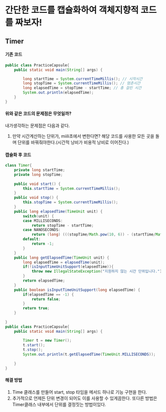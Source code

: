 # 간단한 코드를 캡슐화하여 객체지향적 코드를 짜보자!

## Timer
#### 기존 코드
```java
public class PracticeCapsule{
	public static void main(String[] args) {

		long startTime = System.currentTimeMillis(); // 시작시간
		long stopTime = System.currentTimeMillis(); // 멈춘시간
 		long elapsedTime = stopTime - startTime; // 총 걸린 시간
		System.out.println(elapsedTime);
	}
}
```
#### 위와 같은 코드의 문제점은 무엇일까?
내가생각하는 문제점은 다음과 같다.
1. 만약 시간계산하는 단위가, miili초에서 변한다면? 해당 코드를 사용한 모든 곳을 돌며 단위를 바꿔줘야한다.(시간적 낭비가 비용적 낭비로 이어진다.)

#### 캡슐화 후 코드
```java
class Timer{
    private long startTime;
    private long stopTime;
    
    public void start() {
    	this.startTime = System.currentTimeMillis();
    }
    public void stop() {
    	this.stopTime = System.currentTimeMillis();
    }
    public long elapsedTime(TimeUnit unit) {
    	switch(unit) {
    	case MILLISECONDS:
    		return stopTime - startTime;
    	case NANOSECONDS:
    		return (long) (((stopTime/Math.pow(10, 6)) - (startTime/Math.pow(10, 6)))/Math.pow(10, 6));
    	default:
    		return -1;
    	}
    }
    public long getElapsedTime(TimeUnit unit) {
    	long elapsedTime = elapsedTime(unit);
    	if(!isInputTimeUnitSupport(elapsedTime)){
    		throw new IllegalStateException("지원하지 않는 시간 단위입니다.");
    	}
    	return elapsedTime;
    }
    public boolean isInputTimeUnitSupport(long elapsedTime) {
    	if(elapsedTime == -1) {
    		return false;
    	}
    	return true;
    }
    
}
public class PracticeCapsule{
	public static void main(String[] args) {
		
		Timer t = new Timer();
		t.start();
		t.stop();
		System.out.println(t.getElapsedTime(TimeUnit.MILLISECONDS));
		
	}
}
```
#### 해결 방법
1. Time 클래스를 만들어 start, stop 타임을 메서드 하나로 기능 구현을 한다.
2. 추가적으로 언제든 단위 변경이 되어도 이를 사용할 수 있게끔한다. 또다른 방법은 Timer클래스 내부에서 단위를 결정짓는 방법이있다.

